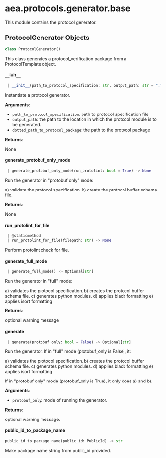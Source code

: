 <a name="aea.protocols.generator.base"></a>
# aea.protocols.generator.base

This module contains the protocol generator.

<a name="aea.protocols.generator.base.ProtocolGenerator"></a>
## ProtocolGenerator Objects

```python
class ProtocolGenerator()
```

This class generates a protocol_verification package from a ProtocolTemplate object.

<a name="aea.protocols.generator.base.ProtocolGenerator.__init__"></a>
#### `__`init`__`

```python
 | __init__(path_to_protocol_specification: str, output_path: str = ".", dotted_path_to_protocol_package: Optional[str] = None) -> None
```

Instantiate a protocol generator.

**Arguments**:

- `path_to_protocol_specification`: path to protocol specification file
- `output_path`: the path to the location in which the protocol module is to be generated.
- `dotted_path_to_protocol_package`: the path to the protocol package

**Returns**:

None

<a name="aea.protocols.generator.base.ProtocolGenerator.generate_protobuf_only_mode"></a>
#### generate`_`protobuf`_`only`_`mode

```python
 | generate_protobuf_only_mode(run_protolint: bool = True) -> None
```

Run the generator in "protobuf only" mode:

a) validate the protocol specification.
b) create the protocol buffer schema file.

**Returns**:

None

<a name="aea.protocols.generator.base.ProtocolGenerator.run_protolint_for_file"></a>
#### run`_`protolint`_`for`_`file

```python
 | @staticmethod
 | run_protolint_for_file(filepath: str) -> None
```

Perform protolint check for file.

<a name="aea.protocols.generator.base.ProtocolGenerator.generate_full_mode"></a>
#### generate`_`full`_`mode

```python
 | generate_full_mode() -> Optional[str]
```

Run the generator in "full" mode:

a) validates the protocol specification.
b) creates the protocol buffer schema file.
c) generates python modules.
d) applies black formatting
e) applies isort formatting

**Returns**:

optional warning message

<a name="aea.protocols.generator.base.ProtocolGenerator.generate"></a>
#### generate

```python
 | generate(protobuf_only: bool = False) -> Optional[str]
```

Run the generator. If in "full" mode (protobuf_only is False), it:

a) validates the protocol specification.
b) creates the protocol buffer schema file.
c) generates python modules.
d) applies black formatting
e) applies isort formatting

If in "protobuf only" mode (protobuf_only is True), it only does a) and b).

**Arguments**:

- `protobuf_only`: mode of running the generator.

**Returns**:

optional warning message.

<a name="aea.protocols.generator.base.public_id_to_package_name"></a>
#### public`_`id`_`to`_`package`_`name

```python
public_id_to_package_name(public_id: PublicId) -> str
```

Make package name string from public_id provided.

